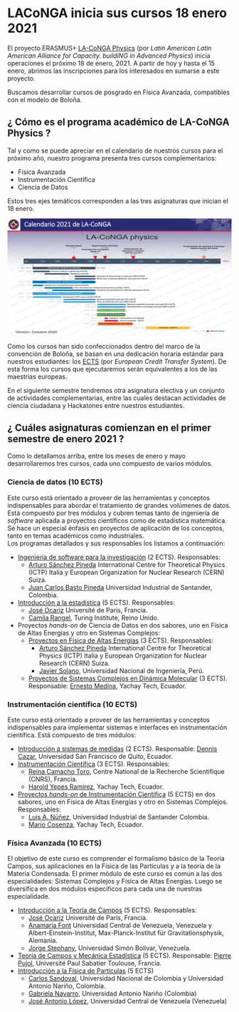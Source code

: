 # LACoNGA inicia sus cursos 18 enero 2021

El proyecto ERASMUS+ [LA-CoNGA Physics](https://laconga.redclara.net) (por *Latin American Latin American Alliance for Capacity. buildiNG in Advanced Physics*) inicia operaciones el próximo 18 de enero, 2021. A partir de hoy y hasta el 15 enero, abrimos las inscripciones para los interesados en sumarse a este proyecto.

Buscamos desarrollar cursos de posgrado en Física Avanzada, compatibles con el modelo de Boloña.   

## ¿ Cómo es el programa académico de LA-CoNGA Physics ?
Tal y como se puede apreciar en el calendario de nuestros cursos para el próximo año, nuestro programa presenta tres cursos complementarios:
+ Física Avanzada
+ Instrumentación Científica
+ Ciencia de Datos

Estos tres ejes temáticos corresponden a las tres asignaturas que inician el 18 enero.

 ![programa detallado de LA-CoNGA](Figuras/CalendarioLACoNGA.png "Calendario detallado de actividades de LA-CoNGA")  

Como los cursos han sido confeccionados dentro del marco de la convención de Boloña, se basan en una dedicación horaria estándar para nuestros estudiantes: los [ECTS](https://www.study.eu/article/what-is-the-ects-european-credit-transfer-and-accumulation-system) (por *European Credit Transfer System*). De esta forma los cursos que ejecutaremos serán equivalentes a los de las maestrías europeas.

En el siguiente semestre tendremos otra asignatura electiva y un conjunto de actividades complementarias, entre las cuales destacan actividades de ciencia ciudadana y Hackatones entre nuestros estudiantes.

## ¿ Cuáles asignaturas comienzan en el primer semestre de enero 2021 ?
Como lo detallamos arriba, entre los meses de enero y mayo desarrollaremos tres cursos, cada uno compuesto de varios módulos.

### Ciencia de datos (10 ECTS)
Este curso está orientado a proveer de las herramientas y conceptos indispensables para abordar el tratamiento de grandes volúmenes de datos. Está compuesto por tres módulos y cubren temas tanto de ingeniería de *software* aplicada a proyectos científicos como de estadística matemática. Se hace un especial énfasis en proyectos de aplicación de los conceptos, tanto en temas académicos como industriales.  
Los programas detallados y sus responsables los listamos a continuación:
+ [Ingeniería de software para la investigación](https://github.com/LA-CoNGA/WP1-Preparation/blob/master/syllabus/OurSyllabus/data_programming/ResearchSoftwareEngineeringSyllabusNew.md) (2 ECTS). Responsables:
  + [Arturo Sánchez Pineda](https://laconga.redclara.net/arturo-sanchez-pineda/) International Centre for Theoretical Physics (ICTP) Italia y European Organization for Nuclear Research (CERN) Suiza.
  + [Juan Carlos Basto Pineda](https://github.com/juan-pineda/bio) Universidad Industrial de Santander, Colombia.
+ [Introducción a la estadística](https://github.com/LA-CoNGA/WP1-Preparation/blob/master/syllabus/OurSyllabus/data_programming/StatisticsSyllabus.md) (5 ECTS). Responsables:
  + [José Ocariz](https://laconga.redclara.net/jose-ocariz/) Université de Paris, Francia.
  + [Camila Rangel](https://laconga.redclara.net/camila-rangel-smith/), Turing Institute, Reino Unido.  
+ Proyectos *hands-on* de Ciencia de Datos en dos sabores, uno en Física de Altas Energías y otro en Sistemas Complejos:
  + [Proyectos en Física de Altas Energías](https://github.com/LA-CoNGA/WP1-Preparation/blob/master/syllabus/OurSyllabus/data_programming/HandsOnDataProjects.md) (3 ECTS). Responsables:
    + [Arturo Sánchez Pineda](https://laconga.redclara.net/arturo-sanchez-pineda/) International Centre for Theoretical Physics (ICTP) Italia y European Organization for Nuclear Research (CERN) Suiza.
    + [Javier Solano](https://laconga.redclara.net/javier-solano/), Universidad Nacional de Ingeniería, Perú.
  + [Proyectos de Sistemas Complejos en Dinámica Molecular](https://github.com/LA-CoNGA/WP1-Preparation/blob/master/syllabus/OurSyllabus/data_programming/MonteCarloAndMolecularDynamics.md) (3 ECTS). Responsable: [Ernesto Medina](https://laconga.redclara.net/ernesto-medina/), Yachay Tech, Ecuador.   

### Instrumentación científica (10 ECTS)
Este curso está orientado a proveer de las herramientas y conceptos indispensables para implementar sistemas e interfaces en instrumentación científica. Está compuesto de tres módulos:
+ [Introducción a sistemas de medidas](https://github.com/LA-CoNGA/WP1-Preparation/blob/instrumentation/syllabus/OurSyllabus/IntroductionToMeasurementSystemsSyllabus.md) (2 ECTS). Responsable: [Dennis Cazar](https://laconga.redclara.net/dennis-cazar/), Universidad San Francisco de Quito, Ecuador.
+ [Instrumentación Científica](https://github.com/LA-CoNGA/WP1-Preparation/blob/instrumentation/syllabus/OurSyllabus/InstrumentationSyllabus.md) (3 ECTS). Responsables:
  + [Reina Camacho Toro](https://laconga.redclara.net/reina-camacho-toro/), Centre National de la Recherche Scientifique (CNRS), Francia.
  + [Harold Yepes Ramírez](https://laconga.redclara.net/harold-yepes-ramirez/), Yachay Tech, Ecuador.
+ [Proyectos *hands-on* de Instrumentación Científica](https://github.com/LA-CoNGA/WP1-Preparation/blob/instrumentation/syllabus/OurSyllabus/InstrumentationResearchProjects.md) (5 ECTS) en dos sabores, uno en Física de Altas Energías y otro en Sistemas Complejos. Responsables:
  + [Luis A. Núñez](https://laconga.redclara.net/luis-a-nunez/), Universidad Industrial de Santander Colombia.
  + [Mario Cosenza](https://scholar.google.com/citations?hl=en&user=wmSC_7EAAAAJ), Yachay Tech, Ecuador.

### Física Avanzada (10 ECTS)
El objetivo de este curso es comprender el formalismo básico de la Teoría  Campos, sus aplicaciones en la Física de las Partículas y a la teoría de la Materia Condensada. El primer módulo de este curso es común a las dos especialidades: Sistemas Complejos y Física de Altas Energías. Luego se diversifica en dos módulos específicos para cada una de nuestras especialidade.
  + [Introducción a la Teoría de Campos](https://github.com/LA-CoNGA/WP1-Preparation/blob/theory/syllabus/OurSyllabus/IntroductionToQFT.md) (5 ECTS). Responsables:
    + [José Ocariz](https://laconga.redclara.net/jose-ocariz/) Université de Paris, Francia.
    + [Anamaría Font](https://inspirehep.net/authors/1009735) Universidad Central de Venezuela, Venezuela y Albert-Einstein-Institut, Max-Planck-Institut für Gravitationsphysik, Alemania.
    + [Jorge Stephany](https://laconga.redclara.net/jorge-stephany/), Universidad Simón Bolívar, Venezuela.
  + [Teoría de Campos y Mecánica Estadística](https://github.com/LA-CoNGA/WP1-Preparation/blob/theory/syllabus/OurSyllabus/FieldTheoryForStatisticalMechanics.md) (5 ECTS). Responsable: [Pierre Pujol](https://laconga.redclara.net/pierre-pujol/), Université Paul Sabatier Toulouse, Francia.
  + [Introducción a la Física de Partículas](https://github.com/LA-CoNGA/WP1-Preparation/blob/theory/syllabus/OurSyllabus/ParticlePhysics.md) (5 ECTS)
     + [Carlos Sandoval](https://laconga.redclara.net/carlos-sandoval/), Universidad Nacional de Colombia y Universidad Antonio Nariño, Colombia.
     + [Gabriela Navarro](https://laconga.redclara.net/gabriela-navarro/), Universidad Antonio Nariño (Colombia)
     + [José Antonio López](https://laconga.redclara.net/jose-antonio-lopez/), Universidad Central de Venezuela (Venezuela)
